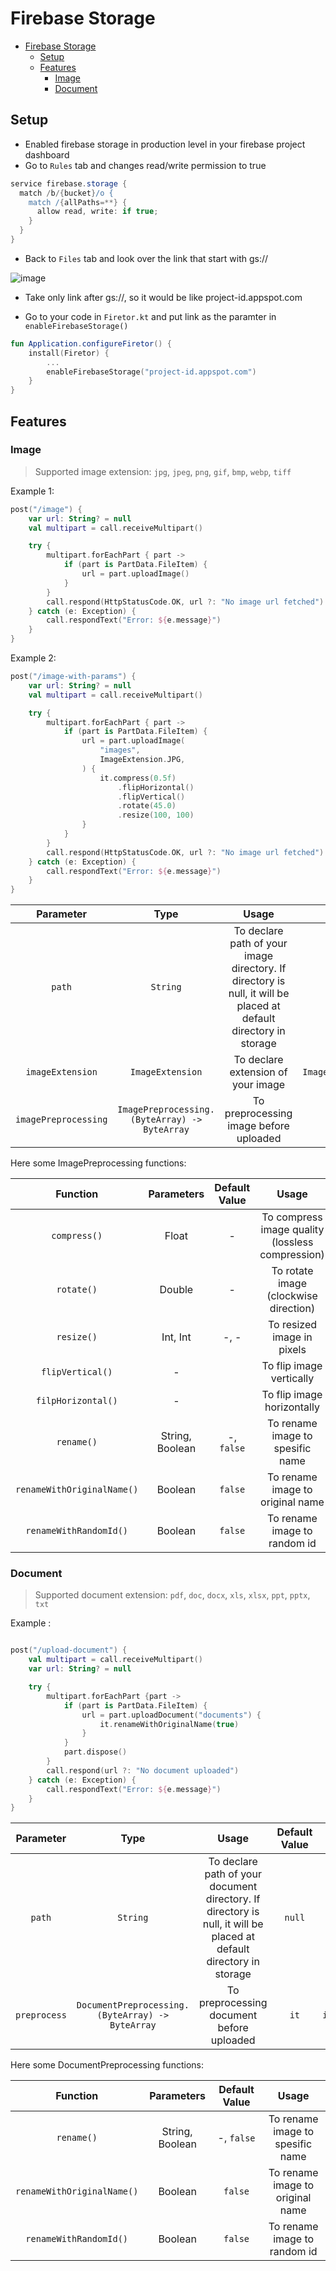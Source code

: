 # Firebase Storage

- [Firebase Storage](#firebase-storage)
    * [Setup](#setup)
    * [Features](#features)
        + [Image](#image)
        + [Document](#document)


## Setup
- Enabled firebase storage in production level in your firebase project dashboard
- Go to `Rules` tab and  changes read/write permission to true
```groovy
service firebase.storage {
  match /b/{bucket}/o {
    match /{allPaths=**} {
      allow read, write: if true;
    }
  }
}
```
- Back to `Files` tab and look over the link that start with gs://

![image](https://user-images.githubusercontent.com/58837451/230731508-6ec39006-823f-49ac-9e78-a7af63b70a76.png)

- Take only link after gs://, so it would be like project-id.appspot.com

- Go to your code in `Firetor.kt` and put link as the paramter in `enableFirebaseStorage()`

```kotlin
fun Application.configureFiretor() {
    install(Firetor) {
        ...
        enableFirebaseStorage("project-id.appspot.com")
    }
}
```

## Features


### Image

>Supported image extension: `jpg`, `jpeg`, `png`, `gif`, `bmp`, `webp`, `tiff`

Example 1:

```kotlin
post("/image") {
    var url: String? = null
    val multipart = call.receiveMultipart()

    try {
        multipart.forEachPart { part ->
            if (part is PartData.FileItem) {
                url = part.uploadImage()
            }
        }
        call.respond(HttpStatusCode.OK, url ?: "No image url fetched")
    } catch (e: Exception) {
        call.respondText("Error: ${e.message}")
    }
}
```

Example 2:

```kotlin
post("/image-with-params") {
    var url: String? = null
    val multipart = call.receiveMultipart()

    try {
        multipart.forEachPart { part ->
            if (part is PartData.FileItem) {
                url = part.uploadImage(
                    "images",
                    ImageExtension.JPG,
                ) {
                    it.compress(0.5f)
                        .flipHorizontal()
                        .flipVertical()
                        .rotate(45.0)
                        .resize(100, 100)
                }
            }
        }
        call.respond(HttpStatusCode.OK, url ?: "No image url fetched")
    } catch (e: Exception) {
        call.respondText("Error: ${e.message}")
    }
}
```


|      Parameter       |                     Type                      |                                                      Usage                                                       |              Default Value               |        Example        |
|:--------------------:|:---------------------------------------------:|:----------------------------------------------------------------------------------------------------------------:|:----------------------------------------:|:---------------------:|
|        `path`        |                   `String`                    | To declare path of your image directory. If directory is null, it will be placed at default directory in storage |                  `null`                  |    `"user/avatar"`    |
|   `imageExtension`   |               `ImageExtension`                |                                        To declare extension of your image                                        | `ImageExtension.ORIGINAL_FILE_EXTENSION` | `ImageExtension.JPEG` |
| `imagePreprocessing` | `ImagePreprocessing.(ByteArray) -> ByteArray` |                                      To preprocessing image before uploaded                                      |                   `it`                   |  `it.compress(0.5f)`  |

Here some ImagePreprocessing functions:

|          Function          |   Parameters    |  Default Value  |                      Usage                       |
|:--------------------------:|:---------------:|:---------------:|:------------------------------------------------:|
|        `compress()`        |      Float      |        -        | To compress image quality (lossless compression) |
|         `rotate()`         |     Double      |        -        |      To rotate image (clockwise direction)       |
|         `resize()`         |    Int, Int     |      -, -       |            To resized image in pixels            |
|      `flipVertical()`      |        -        |                 |             To flip image vertically             |
|     `filpHorizontal()`     |        -        |                 |            To flip image horizontally            |
|         `rename()`         | String, Boolean |   -, `false`    |         To rename image to spesific name         |
| `renameWithOriginalName()` |     Boolean     |     `false`     |         To rename image to original name         |
|   `renameWithRandomId()`   |     Boolean     |     `false`     |           To rename image to random id           |

### Document

>Supported document extension: `pdf`, `doc`, `docx`, `xls`, `xlsx`, `ppt`, `pptx`, `txt`

Example :

```kotlin

post("/upload-document") {
    val multipart = call.receiveMultipart()
    var url: String? = null

    try {
        multipart.forEachPart {part ->
            if (part is PartData.FileItem) {
                url = part.uploadDocument("documents") {
                    it.renameWithOriginalName(true)
                }
            }
            part.dispose()
        }
        call.respond(url ?: "No document uploaded")
    } catch (e: Exception) {
        call.respondText("Error: ${e.message}")
    }
}
```

|  Parameter   |                       Type                       |                                                        Usage                                                        |              Default Value               |               Example                |
|:------------:|:------------------------------------------------:|:-------------------------------------------------------------------------------------------------------------------:|:----------------------------------------:|:------------------------------------:|
|    `path`    |                     `String`                     | To declare path of your document directory. If directory is null, it will be placed at default directory in storage |                  `null`                  |           `"user/reports"`           |
| `preprocess` | `DocumentPreprocessing.(ByteArray) -> ByteArray` |                                      To preprocessing document before uploaded                                      |                   `it`                   | `it.renameWithOrignalFileNmae(true)` |

Here some DocumentPreprocessing functions:

|          Function          |   Parameters    |  Default Value  |                      Usage                       |
|:--------------------------:|:---------------:|:---------------:|:------------------------------------------------:|
|         `rename()`         | String, Boolean |   -, `false`    |         To rename image to spesific name         |
| `renameWithOriginalName()` |     Boolean     |     `false`     |         To rename image to original name         |
|   `renameWithRandomId()`   |     Boolean     |     `false`     |           To rename image to random id           |